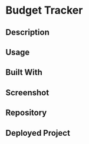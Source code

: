 # Budget Tracker 

## Description

## Usage

## Built With

## Screenshot

## Repository

## Deployed Project
